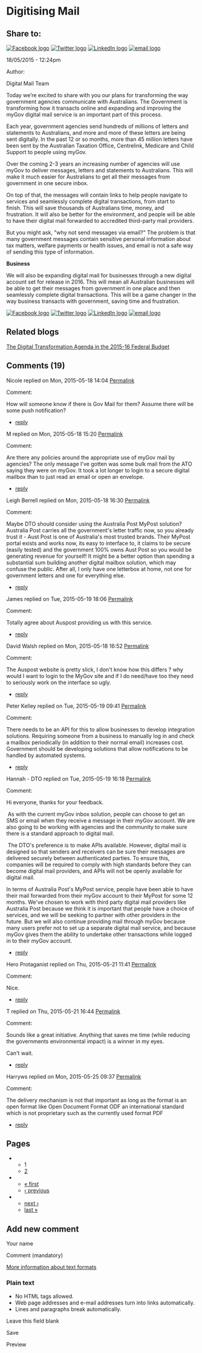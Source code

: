 Digitising Mail
===============

Share to:
---------

[![Facebook logo](https://www.dto.gov.au/profiles/govcms/modules/features/govcms_share_links/images/facebook.png)](http://www.facebook.com/sharer.php?u=https%3A//www.dto.gov.au/blog/digitising-mail&t=Digitising%20Mail "Share on Facebook") [![Twitter logo](https://www.dto.gov.au/profiles/govcms/modules/features/govcms_share_links/images/twitter.png)](http://twitter.com/share?url=https%3A//www.dto.gov.au/blog/digitising-mail&text=Digitising%20Mail "Share this on Twitter") [![LinkedIn logo](https://www.dto.gov.au/profiles/govcms/modules/features/govcms_share_links/images/linkedin.png)](http://www.linkedin.com/shareArticle?mini=true&url=https%3A//www.dto.gov.au/blog/digitising-mail&title=Digitising%20Mail&summary=Today%20we%E2%80%99re%20excited%20to%20share%20with%20you%20our%20plans%20for%20transforming%20the%20way%20government%20agencies%20communicate%20with%20Australians.%26nbsp%3BThe%20Government%20is%20transforming%20how%20it%20transacts%20online%20and%20expanding%20and%20improving%20the%20myGov%20digital%20mail%20service%20is%20an%20important%20part%20of%20this%20process.&source=Digital%20Transformation%20Office "Publish this post to LinkedIn") [![email logo](https://www.dto.gov.au/profiles/govcms/modules/features/govcms_share_links/images/email.png)](mailto:?subject=Digitising%20Mail&body=https%3A//www.dto.gov.au/blog/digitising-mail "Share via email")

18/05/2015 - 12:24pm

Author: 

Digital Mail Team

Today we’re excited to share with you our plans for transforming the way government agencies communicate with Australians. The Government is transforming how it transacts online and expanding and improving the myGov digital mail service is an important part of this process.

Each year, government agencies send hundreds of millions of letters and statements to Australians, and more and more of these letters are being sent digitally. In the past 12 or so months, more than 45 million letters have been sent by the Australian Taxation Office, Centrelink, Medicare and Child Support to people using myGov.

Over the coming 2-3 years an increasing number of agencies will use myGov to deliver messages, letters and statements to Australians. This will make it much easier for Australians to get all their messages from government in one secure inbox.

On top of that, the messages will contain links to help people navigate to services and seamlessly complete digital transactions, from start to finish. This will save thousands of Australians time, money, and frustration. It will also be better for the environment, and people will be able to have their digital mail forwarded to accredited third-party mail providers.

But you might ask, "why not send messages via email?" The problem is that many government messages contain sensitive personal information about tax matters, welfare payments or health issues, and email is not a safe way of sending this type of information.

**Business**

We will also be expanding digital mail for businesses through a new digital account set for release in 2016. This will mean all Australian businesses will be able to get their messages from government in one place and then seamlessly complete digital transactions. This will be a game changer in the way business transacts with government, saving time and frustration.

[![Facebook logo](https://www.dto.gov.au/profiles/govcms/modules/features/govcms_share_links/images/facebook.png)](http://www.facebook.com/sharer.php?u=https%3A//www.dto.gov.au/blog/digitising-mail&t=Digitising%20Mail "Share on Facebook") [![Twitter logo](https://www.dto.gov.au/profiles/govcms/modules/features/govcms_share_links/images/twitter.png)](http://twitter.com/share?url=https%3A//www.dto.gov.au/blog/digitising-mail&text=Digitising%20Mail "Share this on Twitter") [![LinkedIn logo](https://www.dto.gov.au/profiles/govcms/modules/features/govcms_share_links/images/linkedin.png)](http://www.linkedin.com/shareArticle?mini=true&url=https%3A//www.dto.gov.au/blog/digitising-mail&title=Digitising%20Mail&summary=Today%20we%E2%80%99re%20excited%20to%20share%20with%20you%20our%20plans%20for%20transforming%20the%20way%20government%20agencies%20communicate%20with%20Australians.%26nbsp%3BThe%20Government%20is%20transforming%20how%20it%20transacts%20online%20and%20expanding%20and%20improving%20the%20myGov%20digital%20mail%20service%20is%20an%20important%20part%20of%20this%20process.&source=Digital%20Transformation%20Office "Publish this post to LinkedIn") [![email logo](https://www.dto.gov.au/profiles/govcms/modules/features/govcms_share_links/images/email.png)](mailto:?subject=Digitising%20Mail&body=https%3A//www.dto.gov.au/blog/digitising-mail "Share via email")

Related blogs
-------------

[The Digital Transformation Agenda in the 2015-16 Federal Budget](731.html)

Comments (19)
-------------

Nicole replied on Mon, 2015-05-18 14:04 [Permalink](../comment/156.html#comment-156)

Comment: 

How will someone know if there is Gov Mail for them? Assume there will be some push notification?

-   [reply](https://www.dto.gov.au/comment/reply/741/156)

M replied on Mon, 2015-05-18 15:20 [Permalink](../comment/161.html#comment-161)

Comment: 

Are there any policies around the appropriate use of myGov mail by agencies? The only message I've gotten was some bulk mail from the ATO saying they were on myGov. It took a lot longer to login to a secure digital mailbox than to just read an email or open an envelope.

-   [reply](https://www.dto.gov.au/comment/reply/741/161)

Leigh Berrell replied on Mon, 2015-05-18 16:30 [Permalink](../comment/171.html#comment-171)

Comment: 

Maybe DTO should consider using the Australia Post MyPost solution? Australia Post carries all the government's letter traffic now, so you already trust it - Aust Post is one of Australia's most trusted brands. Their MyPost portal exists and works now, its easy to interface to, it claims to be secure (easily tested) and the government 100% owns Aust Post so you would be generating revenue for yourself! It might be a better option than spending a substantial sum building another digital mailbox solution, which may confuse the public. After all, I only have one letterbox at home, not one for government letters and one for everything else.

-   [reply](https://www.dto.gov.au/comment/reply/741/171)

James replied on Tue, 2015-05-19 18:06 [Permalink](../comment/206.html#comment-206)

Comment: 

Totally agree about Auspost providing us with this service.

-   [reply](https://www.dto.gov.au/comment/reply/741/206)

David Walsh replied on Mon, 2015-05-18 16:52 [Permalink](../comment/176.html#comment-176)

Comment: 

The Auspost website is pretty slick, I don't know how this differs ? why would I want to login to the MyGov site and if I do need/have too they need to seriously work on the interface so ugly.

-   [reply](https://www.dto.gov.au/comment/reply/741/176)

Peter Kelley replied on Tue, 2015-05-19 09:41 [Permalink](../comment/181.html#comment-181)

Comment: 

There needs to be an API for this to allow businesses to develop integration solutions. Requiring someone from a business to manually log in and check a mailbox periodically (in addition to their normal email) increases cost. Government should be developing solutions that allow notifications to be handled by automated systems.

-   [reply](https://www.dto.gov.au/comment/reply/741/181)

Hannah - DTO replied on Tue, 2015-05-19 16:18 [Permalink](../comment/191.html#comment-191)

Comment: 

Hi everyone, thanks for your feedback.

 As with the current myGov inbox solution, people can choose to get an SMS or email when they receive a message in their myGov account. We are also going to be working with agencies and the community to make sure there is a standard approach to digital mail.

 The DTO's preference is to make APIs available. However, digital mail is designed so that senders and receivers can be sure their messages are delivered securely between authenticated parties. To ensure this, companies will be required to comply with high standards before they can become digital mail providers, and APIs will not be openly available for digital mail.

In terms of Australia Post's MyPost service, people have been able to have their mail forwarded from their myGov account to their MyPost for some 12 months. We've chosen to work with third party digital mail providers like Australia Post because we think it is important that people have a choice of services, and we will be seeking to partner with other providers in the future. But we will also continue providing mail through myGov because many users prefer not to set up a separate digital mail service, and because myGov gives them the ability to undertake other transactions while logged in to their myGov account.

-   [reply](https://www.dto.gov.au/comment/reply/741/191)

Hero Protaganist replied on Thu, 2015-05-21 11:41 [Permalink](../comment/236.html#comment-236)

Comment: 

Nice.

-   [reply](https://www.dto.gov.au/comment/reply/741/236)

T replied on Thu, 2015-05-21 16:44 [Permalink](../comment/246.html#comment-246)

Comment: 

Sounds like a great initiative. Anything that saves me time (while reducing the governments environmental impact) is a winner in my eyes.

Can't wait.

-   [reply](https://www.dto.gov.au/comment/reply/741/246)

Harryws replied on Mon, 2015-05-25 09:37 [Permalink](../comment/271.html#comment-271)

Comment: 

The delivery mechanism is not that important as long as the format is an open format like Open Document Format ODF an international standard which is not proprietary such as the currently used format PDF

-   [reply](https://www.dto.gov.au/comment/reply/741/271)

Pages
-----

-   -   1
    -   [2](../blog/digitising-mail%3Fpage=1.html "Go to page 2")
-   -   [« first](741.html "Go to first page")
    -   [‹ previous](741.html "Go to previous page")
-   -   [next ›](../blog/digitising-mail%3Fpage=1.html "Go to next page")
    -   [last »](../blog/digitising-mail%3Fpage=1.html "Go to last page")

Add new comment
---------------

Your name

Comment (mandatory)

[More information about text formats](../filter/tips.html)

### Plain text

-   No HTML tags allowed.
-   Web page addresses and e-mail addresses turn into links automatically.
-   Lines and paragraphs break automatically.

Leave this field blank

Save

Preview

